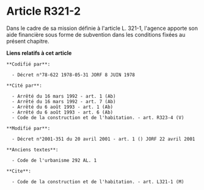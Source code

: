 # Article R321-2

Dans le cadre de sa mission définie à l'article L. 321-1, l'agence apporte son aide financière sous forme de subvention dans
les conditions fixées au présent chapitre.

**Liens relatifs à cet article**

	**Codifié par**:

	  - Décret n°78-622 1978-05-31 JORF 8 JUIN 1978

	**Cité par**:

	  - Arrêté du 16 mars 1992 - art. 1 (Ab)
	  - Arrêté du 16 mars 1992 - art. 7 (Ab)
	  - Arrêté du 6 août 1993 - art. 1 (Ab)
	  - Arrêté du 6 août 1993 - art. 6 (Ab)
	  - Code de la construction et de l'habitation. - art. R323-4 (V)

	**Modifié par**:

	  - Décret n°2001-351 du 20 avril 2001 - art. 1 () JORF 22 avril 2001

	**Anciens textes**:

	  - Code de l'urbanisme 292 AL. 1

	**Cite**:

	  - Code de la construction et de l'habitation. - art. L321-1 (M)
